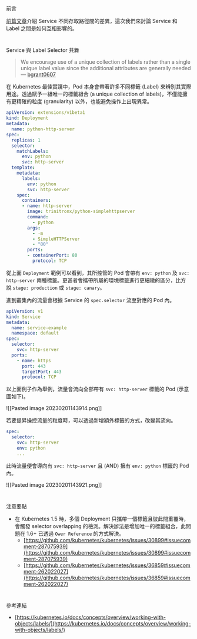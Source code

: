 # 

前言 [](https://tachingchen.com/tw/blog/kubernetes-service-in-detail-2/#%E5%89%8D%E8%A8%80)

[前篇文章](https://tachingchen.com/tw/blog/kubernetes-service-in-detail-1/)介紹 Service 不同存取路徑間的差異，這次我們來討論 Service 和 Label 之間是如何互相影響的。

# 

Service 與 Label Selector 共舞 [](https://tachingchen.com/tw/blog/kubernetes-service-in-detail-2/#service-%E8%88%87-label-selector-%E5%85%B1%E8%88%9E)

> We encourage use of a unique collection of labels rather than a single unique label value since the additional attributes are generally needed — [bgrant0607](https://github.com/kubernetes/kubernetes/issues/36859#issuecomment-262022027)

在 Kubernetes 最佳實踐中，Pod 本身會帶著許多不同標籤 (Label) 來辨別其實際用途。透過賦予一組唯一的標籤組合 (a unique collection of labels)，不僅能擁有更精確的粒度 (granularity) 以外，也能避免操作上出現異常。

```yaml
apiVersion: extensions/v1beta1
kind: Deployment
metadata:
  name: python-http-server
spec:
  replicas: 1
  selector:
    matchLabels:
      env: python
      svc: http-server
  template:
    metadata:
      labels:
        env: python
        svc: http-server
    spec:
      containers:
      - name: http-server
        image: trinitronx/python-simplehttpserver
        command:
          - python
        args:
          - -m
          - SimpleHTTPServer
          - "80"
        ports:
        - containerPort: 80
          protocol: TCP
```

從上面 `Deployment` 範例可以看到，其所控管的 Pod 會帶有 `env: python` 及 `svc: http-server` 兩種標籤。更甚者會攜帶所屬的環境標籤進行更細緻的區分，比方說 `stage: production` 或 `stage: canary`。

進到叢集內的流量會根據 Service 的 `spec.selector` 流至對應的 Pod 內。

```yaml
apiVersion: v1
kind: Service
metadata:
  name: service-example
  namespace: default
spec:
  selector:
    svc: http-server
  ports:
    - name: https
      port: 443
      targetPort: 443
      protocol: TCP
```

以上面例子作為舉例，流量會流向全部帶有 `svc: http-server` 標籤的 Pod (示意圖如下)。

![[Pasted image 20230201143914.png]]

若要提昇操控流量的粒度時，可以透過新增額外標籤的方式，改變其流向。

```yaml
spec:
  selector:
    svc: http-server
    env: python
    ...
```

此時流量便會導向有 `svc: http-server` 且 (AND) 擁有 `env: python` 標籤的 Pod 內。

![[Pasted image 20230201143921.png]]

# 

注意要點 [](https://tachingchen.com/tw/blog/kubernetes-service-in-detail-2/#%E6%B3%A8%E6%84%8F%E8%A6%81%E9%BB%9E)

-   在 Kubernetes 1.5 時，多個 Deployment 只攜帶一個標籤且彼此間重覆時，會觸發 selector overlapping 的檢測。解決辦法是增加唯一的標籤組合，此問題在 1.6+ 已透過 `Ower Reference` 的方式解決。
    -   [https://github.com/kubernetes/kubernetes/issues/30899#issuecomment-287075939](https://github.com/kubernetes/kubernetes/issues/30899#issuecomment-287075939)
    -   [https://github.com/kubernetes/kubernetes/issues/36859#issuecomment-262022027](https://github.com/kubernetes/kubernetes/issues/36859#issuecomment-262022027)

# 

參考連結 [](https://tachingchen.com/tw/blog/kubernetes-service-in-detail-2/#%E5%8F%83%E8%80%83%E9%80%A3%E7%B5%90)

-   [https://kubernetes.io/docs/concepts/overview/working-with-objects/labels/](https://kubernetes.io/docs/concepts/overview/working-with-objects/labels/)